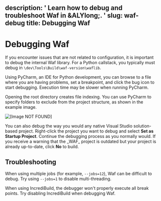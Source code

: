 description: ' Learn how to debug and troubleshoot Waf in &ALYlong;. '
slug: waf-debug
title: Debugging Waf
---
# Debugging Waf<a name="waf-debug"></a>

If you encounter issues that are not related to configuration, it is important to debug the internal Waf library\. For a Python callstack, you typically must debug in `\dev\Tools\Build\waf-version\waflib`\.

Using PyCharm, an IDE for Python development, you can browse to a file where you are having problems, set a breakpoint, and click the bug icon to start debugging\. Execution time may be slower when running PyCharm\. 

Opening the root directory creates file indexing\. You can use PyCharm to specify folders to exclude from the project structure, as shown in the example image\.

![\[Image NOT FOUND\]](/images/userguide/waf/waf-debug-pycharm.png)

You can also debug the way you would any native Visual Studio solution\-based project\. Right\-click the project you want to debug and select **Set as Startup Project**\. Continue the debugging process as you normally would\. If you receive a warning that the \_WAF\_ project is outdated but your project is already up\-to\-date, click **No** to build\.

## Troubleshooting<a name="waf-debug-troubleshooting"></a>

When using multiple jobs \(for example, `--jobs=12`\), Waf can be difficult to debug\. Try using `--jobs=1` to disable multi\-threading\.

When using IncrediBuild, the debugger won't properly execute all break points\. Try disabling IncrediBuild when debugging Waf\.